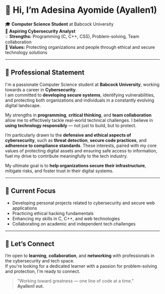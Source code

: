 # 👋 Hi, I’m Adesina Ayomide (Ayallen1)

🎓 **Computer Science Student** at Babcock University  
🔐 **Aspiring Cybersecurity Analyst**  
💡 **Strengths:** Programming (C, C++, CSS), Problem-solving, Team collaboration  
🎯 **Values:** Protecting organizations and people through ethical and secure technology solutions

---

## 🧾 Professional Statement

I'm a passionate Computer Science student at **Babcock University**, working towards a career in **Cybersecurity**.  
I am committed to **developing secure systems**, identifying vulnerabilities, and protecting both organizations and individuals in a constantly evolving digital landscape.

My strengths in **programming**, **critical thinking**, and **team collaboration** allow me to effectively tackle real-world technical challenges. I believe in **using technology responsibly** — not just to build, but to protect.

I’m particularly drawn to the **defensive and ethical aspects of cybersecurity**, such as **threat detection**, **secure code practices**, and **adherence to compliance standards**. These interests, paired with my core values of protecting digital assets and ensuring safe access to information, fuel my drive to contribute meaningfully to the tech industry.

My ultimate goal is to **help organizations secure their infrastructure**, mitigate risks, and foster trust in their digital systems.

---

## 🚧 Current Focus

- Developing personal projects related to cybersecurity and secure web applications  
- Practicing ethical hacking fundamentals  
- Enhancing my skills in C, C++, and web technologies  
- Collaborating on academic and independent tech challenges

---

## 🤝 Let’s Connect

I’m open to **learning**, **collaboration**, and **networking** with professionals in the cybersecurity and tech space.  
If you're looking for a dedicated learner with a passion for problem-solving and protection, I'm ready to connect.

> "Working toward greatness — one line of code at a time."  
> **Ayallen1 out.**

